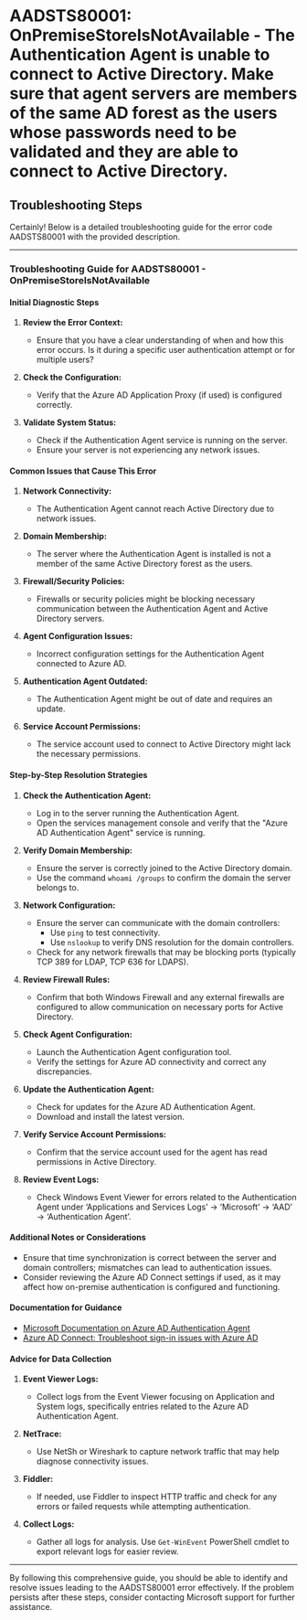 
# AADSTS80001: OnPremiseStoreIsNotAvailable - The Authentication Agent is unable to connect to Active Directory. Make sure that agent servers are members of the same AD forest as the users whose passwords need to be validated and they are able to connect to Active Directory.


## Troubleshooting Steps
Certainly! Below is a detailed troubleshooting guide for the error code AADSTS80001 with the provided description.

---

### Troubleshooting Guide for AADSTS80001 - OnPremiseStoreIsNotAvailable

#### Initial Diagnostic Steps
1. **Review the Error Context:**
   - Ensure that you have a clear understanding of when and how this error occurs. Is it during a specific user authentication attempt or for multiple users?

2. **Check the Configuration:**
   - Verify that the Azure AD Application Proxy (if used) is configured correctly.

3. **Validate System Status:**
   - Check if the Authentication Agent service is running on the server.
   - Ensure your server is not experiencing any network issues.

#### Common Issues that Cause This Error
1. **Network Connectivity:**
   - The Authentication Agent cannot reach Active Directory due to network issues.

2. **Domain Membership:**
   - The server where the Authentication Agent is installed is not a member of the same Active Directory forest as the users.

3. **Firewall/Security Policies:**
   - Firewalls or security policies might be blocking necessary communication between the Authentication Agent and Active Directory servers.

4. **Agent Configuration Issues:**
   - Incorrect configuration settings for the Authentication Agent connected to Azure AD.

5. **Authentication Agent Outdated:**
   - The Authentication Agent might be out of date and requires an update.

6. **Service Account Permissions:**
   - The service account used to connect to Active Directory might lack the necessary permissions.

#### Step-by-Step Resolution Strategies
1. **Check the Authentication Agent:**
   - Log in to the server running the Authentication Agent.
   - Open the services management console and verify that the "Azure AD Authentication Agent" service is running.

2. **Verify Domain Membership:**
   - Ensure the server is correctly joined to the Active Directory domain.
   - Use the command `whoami /groups` to confirm the domain the server belongs to.

3. **Network Configuration:**
   - Ensure the server can communicate with the domain controllers:
     - Use `ping` to test connectivity.
     - Use `nslookup` to verify DNS resolution for the domain controllers.
   - Check for any network firewalls that may be blocking ports (typically TCP 389 for LDAP, TCP 636 for LDAPS).

4. **Review Firewall Rules:**
   - Confirm that both Windows Firewall and any external firewalls are configured to allow communication on necessary ports for Active Directory.

5. **Check Agent Configuration:**
   - Launch the Authentication Agent configuration tool.
   - Verify the settings for Azure AD connectivity and correct any discrepancies.

6. **Update the Authentication Agent:**
   - Check for updates for the Azure AD Authentication Agent.
   - Download and install the latest version.

7. **Verify Service Account Permissions:**
   - Confirm that the service account used for the agent has read permissions in Active Directory.

8. **Review Event Logs:**
   - Check Windows Event Viewer for errors related to the Authentication Agent under ‘Applications and Services Logs’ -> ‘Microsoft’ -> ‘AAD’ -> ‘Authentication Agent’.

#### Additional Notes or Considerations
- Ensure that time synchronization is correct between the server and domain controllers; mismatches can lead to authentication issues.
- Consider reviewing the Azure AD Connect settings if used, as it may affect how on-premise authentication is configured and functioning.
  
#### Documentation for Guidance
- [Microsoft Documentation on Azure AD Authentication Agent](https://docs.microsoft.com/en-us/azure/active-directory/hybrid/deploy/authentication-agent)
- [Azure AD Connect: Troubleshoot sign-in issues with Azure AD](https://docs.microsoft.com/en-us/azure/active-directory/hybrid/tshoot-connect-issue)
  
#### Advice for Data Collection
1. **Event Viewer Logs:**
   - Collect logs from the Event Viewer focusing on Application and System logs, specifically entries related to the Azure AD Authentication Agent.

2. **NetTrace:**
   - Use NetSh or Wireshark to capture network traffic that may help diagnose connectivity issues.

3. **Fiddler:**
   - If needed, use Fiddler to inspect HTTP traffic and check for any errors or failed requests while attempting authentication.

4. **Collect Logs:**
   - Gather all logs for analysis. Use `Get-WinEvent` PowerShell cmdlet to export relevant logs for easier review.

---

By following this comprehensive guide, you should be able to identify and resolve issues leading to the AADSTS80001 error effectively. If the problem persists after these steps, consider contacting Microsoft support for further assistance.